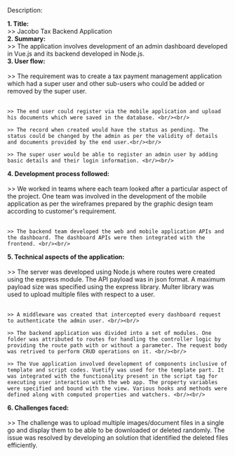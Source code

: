 Description:

**1. Title:**
<br/>
    >> Jacobo Tax Backend Application
<br/>
**2. Summary:**
    <br/>
    >> The application involves development of an admin dashboard developed in Vue.js and its backend developed in Node.js. 
<br/>
**3. User flow:**
<br/><br/>
    >> The requirement was to create a tax payment management application which had a super user and other sub-users who could be added or removed by the super user.<br/><br/>

    >> The end user could register via the mobile application and upload his documents which were saved in the database. <br/><br/>

    >> The record when created would have the status as pending. The status could be changed by the admin as per the validity of details and documents provided by the end user.<br/><br/>

    >> The super user would be able to register an admin user by adding basic details and their login information. <br/><br/>

**4. Development process followed:**
 <br/><br/>
    >> We worked in teams where each team looked after a particular aspect of the project. One team was involved in the development of the mobile application as per the wireframes prepared by the graphic design team according to customer's requirement. <br/><br/>

    >> The backend team developed the web and mobile application APIs and the dashboard. The dashboard APIs were then integrated with the frontend. <br/><br/>

**5. Technical aspects of the application:**
<br/><br/>
    >> The server was developed using Node.js where routes were created using the express module. The API payload was in json format. A maximum payload size was specified using the express library. Multer library was used to upload multiple files with respect to a user. <br/><br/>

    >> A middleware was created that intercepted every dashboard request to authenticate the admin user. <br/><br/>

    >> The backend application was divided into a set of modules. One folder was attributed to routes for handling the controller logic by providing the route path with or without a parameter. The request body was retrived to perform CRUD operations on it. <br/><br/>

    >> The Vue application involved development of components inclusive of template and script codes. Vuetify was used for the template part. It was integrated with the functionality present in the script tag for executing user interaction with the web app. The property variables were specified and bound with the view. Various hooks and methods were defined along with computed properties and watchers. <br/><br/>

**6. Challenges faced:**
<br/><br/>
    >> The challenge was to upload multiple images/document files in a single go and display them to be able to be downloaded or deleted randomly. The issue was resolved by developing an solution that identified the deleted files efficiently.
